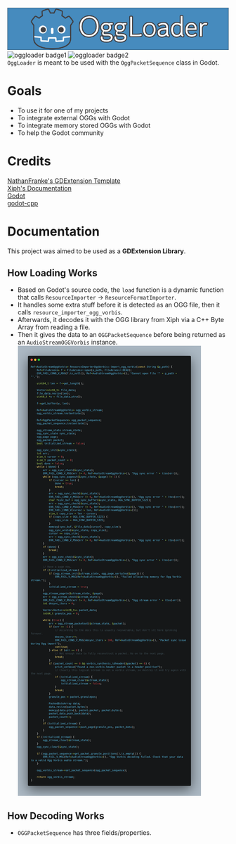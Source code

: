 ![oggloader logo](img/OggLoader.png) \
![oggloader badge1](https://img.shields.io/github/release-date/GrowtopiaFli/oggloader-gdextension?style=for-the-badge)
![oggloader badge2](https://img.shields.io/github/last-commit/GrowtopiaFli/oggloader-gdextension/master?style=for-the-badge) \
`OggLoader` is meant to be used with the `OggPacketSequence` class in Godot.

# Goals
- To use it for one of my projects
- To integrate external OGGs with Godot
- To integrate memory stored OGGs with Godot
- To help the Godot community

# Credits
[NathanFranke's GDExtension Template](https://github.com/nathanfranke/gdextension) \
[Xiph's Documentation](https://xiph.org/doc) \
[Godot](https://github.com/godotengine/godot/tree/37d1dfef9d81aade27ab0c56fc6b6f12f6a08045) \
[godot-cpp](https://github.com/godotengine/godot-cpp/tree/3a9118cb0dafef74773216c47a030c3a4a490747)

# Documentation
This project was aimed to be used as a **GDExtension Library**.

## How Loading Works
- Based on Godot's source code, the `load` function is a dynamic function that calls `ResourceImporter` -> `ResourceFormatImporter`.
- It handles some extra stuff before it is detected as an OGG file, then it calls `resource_importer_ogg_vorbis`.
- Afterwards, it decodes it with the OGG library from Xiph via a C++ Byte Array from reading a file.
- Then it gives the data to an `OGGPacketSequence` before being returned as an `AudioStreamOGGVorbis` instance.
![code1](img/code1.png)

## How Decoding Works
- `OGGPacketSequence` has three fields/properties.
